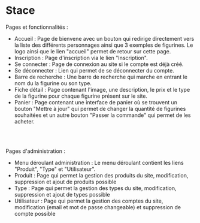 # Stace
Pages et fonctionnalités :
<br>
<ul>
  <li>Accueil : Page de bienvene avec un bouton qui redirige directement vers la liste des différents personnages ainsi que 3 exemples de figurines. Le logo ainsi que le lien "accueil" permet de retour sur cette page.</li>
  <li>Inscription : Page d'inscription via le lien "Inscription".</li>
  <li>Se connecter : Page de connexion au site si le compte est déjà créé.</li>
  <li>Se déconnecter : Lien qui permet de se déconnecter du compte.</li>
  <li>Barre de recherche : Une barre de recherche qui marche en entrant le nom du la figurine ou son type.</li>
  <li>Fiche détail : Page contenant l'image, une description, le prix et le type de la figurine pour chaque figurine présent sur le site.</li>
  <li>Panier : Page contenant une interface de panier où se trouvent un bouton "Mettre à jour" qui permet de changer la quantité de figurines souhaitées et un autre bouton "Passer la commande" qui permet de les acheter.</li>
</ul>
<br>
<br>

Pages d'administration : 
<ul>
  <li>Menu déroulant administration : Le menu déroulant contient les liens "Produit", "Type" et "Utilisateur".</li>
  <li>Produit : Page qui permet la gestion des produits du site, modification, suppression et ajout de produits possible</li>
  <li>Type : Page qui permet la gestion des types du site, modification, suppression et ajout de types possible</li>
  <li>Utilisateur : Page qui permet la gestion des comptes du site, modification (email et mot de passe changeable) et suppression de compte possible</li>
</ul>
